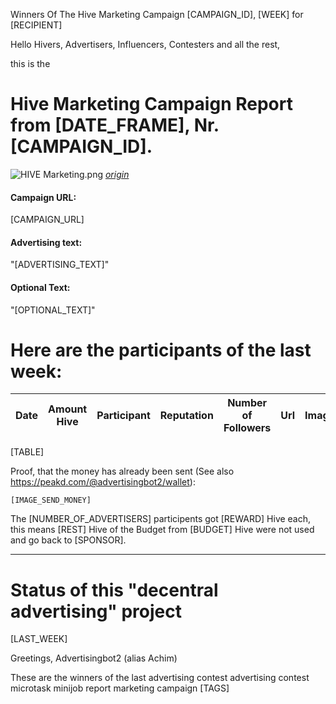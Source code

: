 Winners Of The Hive Marketing Campaign [CAMPAIGN_ID], [WEEK] for [RECIPIENT]

Hello Hivers, Advertisers, Influencers, Contesters and all the rest,

this is the
# Hive Marketing Campaign Report from [DATE_FRAME], Nr. [CAMPAIGN_ID].
![HIVE Marketing.png](https://files.peakd.com/file/peakd-hive/achimmertens/AKqchzabeuVfZ4Dio3CipS4qSJMBALn2bcSRbCxWziyEqTSacinMkaF6h3jk4as.png)
*[origin](https://photofunia.com/)*

#### Campaign URL: 
[CAMPAIGN_URL]

#### Advertising text: 
"[ADVERTISING_TEXT]"

#### Optional Text: 
"[OPTIONAL_TEXT]"

# Here are the participants of the last week:
|Date|Amount Hive|Participant|Reputation|Number of Followers|Url|Image|
|-|-|-|-|-|-|-|
[TABLE]





Proof, that the money has already been sent (See also https://peakd.com/@advertisingbot2/wallet):

```
[IMAGE_SEND_MONEY]
```

The [NUMBER_OF_ADVERTISERS] participents got [REWARD] Hive each, this means [REST] Hive of the Budget from [BUDGET] Hive were not used and go back to [SPONSOR].

---
# Status of this "decentral advertising" project

[LAST_WEEK]



Greetings, Advertisingbot2 (alias Achim)



These are the winners of the last advertising contest
advertising contest microtask minijob report marketing campaign [TAGS]
